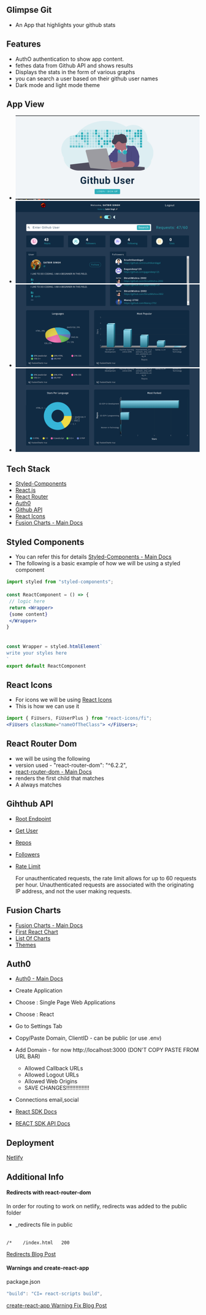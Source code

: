 ## Glimpse Git

- An App that highlights your github stats

## Features

- AuthO authentication to show app content.
- fethes data from Github API and shows results
- Displays the stats in the form of various graphs
- you can search a user based on their github user names
- Dark mode and light mode theme

## App View

- ![Login Page](./src/images/t1.png)
- ![screen1](./src/images/t2.png)
- ![screenpart2](./src/images/t3.png)
- ![screenpart4](./src/images/t4.png)

## Tech Stack

- [Styled-Components](https://styled-components.com/)
- [React.js](https://react.dev/)
- [React Router](https://reactrouter.com/en/main)
- [Auth0](https://auth0.com/)
- [Github API](https://api.github.com)
- [React Icons ](https://react-icons.github.io/react-icons/)
- [Fusion Charts - Main Docs](https://www.fusioncharts.com/)

## Styled Components

- You can refer this for details [Styled-Components - Main Docs](https://styled-components.com/)
- The following is a basic example of how we will be using a styled component

```jsx
import styled from "styled-components";

const ReactComponent = () => {
 // logic here
 return <Wrapper>
 {some content}
 </Wrapper>
}


const Wrapper = styled.htmlElement`
write your styles here
`
export default ReactComponent
```

## React Icons

- For icons we will be using [React Icons ](https://react-icons.github.io/react-icons/)
- This is how we can use it

```jsx
import { FiUsers, FiUserPlus } from "react-icons/fi";
<FiUsers className="nameOfTheClass"> </FiUsers>;
```

## React Router Dom

- we will be using the following
- version used - "react-router-dom": "^6.2.2",
- [react-router-dom - Main Docs](https://reactrouter.com/web/guides/quick-start)
- <Switch> renders the first child <Route> that matches
- A <Route path="*"> always matches

## Gihthub API

- [Root Endpoint](https://api.github.com)
- [Get User](https://api.github.com/users/ribtas007)
- [Repos](https://api.github.com/users/ribtas007/repos?per_page=100)
- [Followers](https://api.github.com/users/ribtas007/followers)
- [Rate Limit](https://api.github.com/rate_limit)

  For unauthenticated requests, the rate limit allows for up to 60 requests per hour. Unauthenticated requests are associated with the originating IP address, and not the user making requests.

## Fusion Charts

- [Fusion Charts - Main Docs](https://www.fusioncharts.com/)
- [First React Chart](https://www.fusioncharts.com/dev/getting-started/react/your-first-chart-using-react)
- [List Of Charts](https://www.fusioncharts.com/dev/chart-guide/list-of-charts)
- [Themes](https://www.fusioncharts.com/dev/themes/introduction-to-themes)

## Auth0

- [Auth0 - Main Docs](https://auth0.com/)

- Create Application
- Choose : Single Page Web Applications
- Choose : React
- Go to Settings Tab
- Copy/Paste Domain, ClientID - can be public (or use .env)
- Add Domain -
  for now http://localhost:3000 (DON'T COPY PASTE FROM URL BAR)

  - Allowed Callback URLs
  - Allowed Logout URLs
  - Allowed Web Origins
  - SAVE CHANGES!!!!!!!!!!!!!!!

- Connections
  email,social

- [React SDK Docs](https://auth0.com/docs/libraries/auth0-react)
- [REACT SDK API Docs](https://auth0.github.io/auth0-react/)

## Deployment

[Netlify](https://www.netlify.com/)

## Additional Info

#### Redirects with react-router-dom

In order for routing to work on netlify, redirects was added to the public folder

- \_redirects file in public

```

/*    /index.html   200

```

[Redirects Blog Post](https://dev.to/dance2die/page-not-found-on-netlify-with-react-router-58mc)

#### Warnings and create-react-app

package.json

```js
"build": "CI= react-scripts build",
```

[create-react-app Warning Fix Blog Post](https://community.netlify.com/t/how-to-fix-build-failures-with-create-react-app-in-production/17752)
